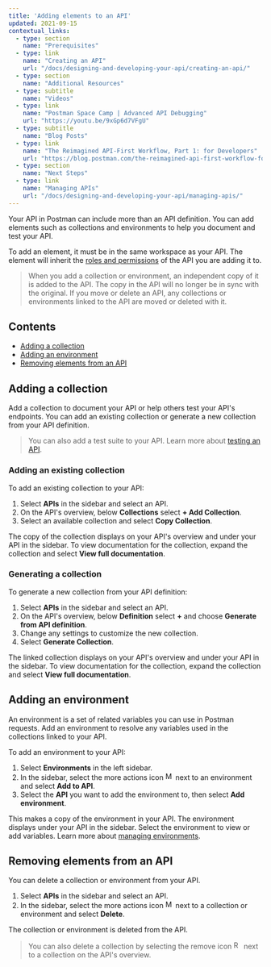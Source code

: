 ```yaml
---
title: 'Adding elements to an API'
updated: 2021-09-15
contextual_links:
  - type: section
    name: "Prerequisites"
  - type: link
    name: "Creating an API"
    url: "/docs/designing-and-developing-your-api/creating-an-api/"
  - type: section
    name: "Additional Resources"
  - type: subtitle
    name: "Videos"
  - type: link
    name: "Postman Space Camp | Advanced API Debugging"
    url: "https://youtu.be/9xGp6d7VFgU"
  - type: subtitle
    name: "Blog Posts"
  - type: link
    name: "The Reimagined API-First Workflow, Part 1: for Developers"
    url: "https://blog.postman.com/the-reimagined-api-first-workflow-for-developers/"
  - type: section
    name: "Next Steps"
  - type: link
    name: "Managing APIs"
    url: "/docs/designing-and-developing-your-api/managing-apis/"
---
```


Your API in Postman can include more than an API definition. You can add elements such as collections and environments to help you document and test your API.

To add an element, it must be in the same workspace as your API. The element will inherit the [roles and permissions](/docs/collaborating-in-postman/roles-and-permissions/) of the API you are adding it to.

> When you add a collection or environment, an independent copy of it is added to the API. The copy in the API will no longer be in sync with the original. If you move or delete an API, any collections or environments linked to the API are moved or deleted with it.

## Contents

* [Adding a collection](#adding-a-collection)
* [Adding an environment](#adding-an-environment)
* [Removing elements from an API](#removing-elements-from-an-api)

## Adding a collection

Add a collection to document your API or help others test your API's endpoints. You can add an existing collection or generate a new collection from your API definition.

> You can also add a test suite to your API. Learn more about [testing an API](/docs/designing-and-developing-your-api/testing-an-api/).

### Adding an existing collection

To add an existing collection to your API:

1. Select **APIs** in the sidebar and select an API.
1. On the API's overview, below **Collections** select **+ Add Collection**.
1. Select an available collection and select **Copy Collection**.

The copy of the collection displays on your API's overview and under your API in the sidebar. To view documentation for the collection, expand the collection and select **View full documentation**.

### Generating a collection

To generate a new collection from your API definition:

1. Select **APIs** in the sidebar and select an API.
1. On the API's overview, below **Definition** select **+** and choose **Generate from API definition**.
1. Change any settings to customize the new collection.
1. Select **Generate Collection**.

The linked collection displays on your API's overview and under your API in the sidebar. To view documentation for the collection, expand the collection and select **View full documentation**.

## Adding an environment

An environment is a set of related variables you can use in Postman requests. Add an environment to resolve any variables used in the collections linked to your API.

To add an environment to your API:

1. Select **Environments** in the left sidebar.
1. In the sidebar, select the more actions icon <img alt="More actions icon" src="https://assets.postman.com/postman-docs/icon-more-actions-v9.jpg#icon" width="16px"> next to an environment and select **Add to API**.
1. Select the **API** you want to add the environment to, then select **Add environment**.

This makes a copy of the environment in your API. The environment displays under your API in the sidebar. Select the environment to view or add variables. Learn more about [managing environments](/docs/sending-requests/managing-environments/).

## Removing elements from an API

You can delete a collection or environment from your API.

1. Select **APIs** in the sidebar and select an API.
1. In the sidebar, select the more actions icon <img alt="More actions icon" src="https://assets.postman.com/postman-docs/icon-more-actions-v9.jpg#icon" width="16px"> next to a collection or environment and select **Delete**.

The collection or environment is deleted from the API.

> You can also delete a collection by selecting the remove icon <img alt="Remove icon" src="https://assets.postman.com/postman-docs/icon-remove-api-element-v9.jpg#icon" width="16px"> next to a collection on the API's overview.
